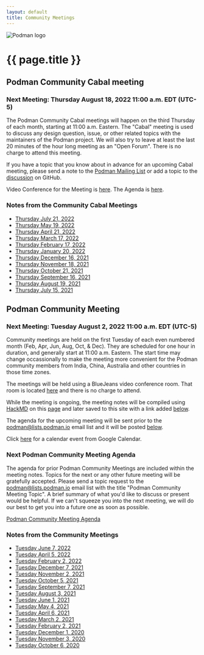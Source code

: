 ```yaml
---
layout: default
title: Community Meetings
---
```


![Podman logo](../../images/podman.svg)

# {{ page.title }}

## Podman Community Cabal meeting
### Next Meeting: Thursday August 18, 2022 11:00 a.m. EDT (UTC-5)

The Podman Community Cabal meetings will happen on the third Thursday of each month, starting at 11:00 a.m. Eastern.
The "Cabal" meeting is used to discuss any design question, issue, or other related topics with the maintainers of
the Podman project.  We will also try to leave at least the last 20 minutes of the hour long meeting as an "Open Forum".
There is no charge to attend this meeting.

If you have a topic that you know about in advance for an upcoming Cabal meeting, please send a note to the
[Podman Mailing List](https://podman.io/community/#mailing-list) or add a topic to the [discussion](https://github.com/containers/podman/discussions/10670) on GitHub.

Video Conference for the Meeting is [here](https://meet.google.com/ieq-pxhy-jbh).
The Agenda is [here](https://hackmd.io/gQCfskDuRLm7iOsWgH2yrg?both).

### Notes from the Community Cabal Meetings

 * [Thursday July 21, 2022](https://podman.io/community/meeting/notes/2022-07-21)
 * [Thursday May 19, 2022](https://podman.io/community/meeting/notes/2022-05-19)
 * [Thursday April 21, 2022](https://podman.io/community/meeting/notes/2022-04-21)
 * [Thursday March 17, 2022](https://podman.io/community/meeting/notes/2022-03-17)
 * [Thursday February 17, 2022](https://podman.io/community/meeting/notes/2022-02-17)
 * [Thursday January 20, 2022](https://podman.io/community/meeting/notes/2022-01-20)
 * [Thursday December 16, 2021](https://podman.io/community/meeting/notes/2021-12-16)
 * [Thursday November 18, 2021](https://podman.io/community/meeting/notes/2021-11-18)
 * [Thursday October 21, 2021](https://podman.io/community/meeting/notes/2021-10-21)
 * [Thursday September 16, 2021](https://podman.io/community/meeting/notes/2021-09-16)
 * [Thursday August 19, 2021](https://podman.io/community/meeting/notes/2021-08-19)
 * [Thursday July 15, 2021](https://podman.io/community/meeting/notes/2021-07-15)

## Podman Community Meeting
### Next Meeting: Tuesday August 2, 2022 11:00 a.m. EDT (UTC-5)

Community meetings are held on the first Tuesday of each even numbered month (Feb, Apr, Jun, Aug, Oct, & Dec).  They are scheduled for one hour in 
duration, and generally start at 11:00 a.m. Eastern.  The start time may change occassionally to make
the meeting more convenient for the Podman community members from India, China, Australia and other countries
in those time zones.

The meetings will be held using a BlueJeans video conference room.  That room is located [here](https://bluejeans.com/880216278/2568)
and there is no charge to attend.

While the meeting is ongoing, the meeting notes will be compiled using [HackMD](https://hackmd.io) on this [page](https://hackmd.io/fc1zraYdS0-klJ2KJcfC7w)
and later saved to this site with a link added [below](https://podman.io/community/meeting/#notes-from-the-community-meetings).

The agenda for the upcoming meeting will be sent prior to the [podman@lists.podman.io](mailto:podman@lists.podman.io) email list and it will 
be posted [below](https://podman.io/community/meeting/#next-podman-community-meeting-agenda).

Click [here](https://calendar.google.com/event?action=TEMPLATE&tmeid=NzM4aTkwY2syZ2F2dnIyN2M1dmh0NmQ0NmpfMjAyMTA4MDNUMTUwMDAwWiB0c3dlZW5leUByZWRoYXQuY29t&tmsrc=tsweeney%40redhat.com&scp=ALL) for a calendar event from Google Calendar.

### Next Podman Community Meeting Agenda

The agenda for prior Podman Community Meetings are included within the meeting notes.
Topics for the next or any other future meeting will be gratefully accepted.  Please send
a topic request to the [podman@lists.podman.io](mailto:podman@lists.podman.io) email list
with the title "Podman Community Meeting Topic".  A brief summary of what you'd like to
discuss or present would be helpful.  If we can't squeeze you into the next meeting,
we will do our best to get you into a future one as soon as possible.

 [Podman Community Meeting Agenda](https://podman.io/community/meeting/agenda)


### Notes from the Community Meetings

 * [Tuesday June 7, 2022](https://podman.io/community/meeting/notes/2022-06-07)
 * [Tuesday April 5, 2022](https://podman.io/community/meeting/notes/2022-04-05)
 * [Tuesday February 2, 2022](https://podman.io/community/meeting/notes/2022-02-01)
 * [Tuesday December 7, 2021](https://podman.io/community/meeting/notes/2021-12-07)
 * [Tuesday November 2, 2021](https://podman.io/community/meeting/notes/2021-11-02)
 * [Tuesday October 5, 2021](https://podman.io/community/meeting/notes/2021-10-05)
 * [Tuesday September 7, 2021](https://podman.io/community/meeting/notes/2021-09-07)
 * [Tuesday August 3, 2021](https://podman.io/community/meeting/notes/2021-08-03)
 * [Tuesday June 1, 2021](https://podman.io/community/meeting/notes/2021-06-01)
 * [Tuesday May 4, 2021](https://podman.io/community/meeting/notes/2021-05-04)
 * [Tuesday April 6, 2021](https://podman.io/community/meeting/notes/2021-04-06)
 * [Tuesday March 2, 2021](https://podman.io/community/meeting/notes/2021-03-02)
 * [Tuesday February 2, 2021](https://podman.io/community/meeting/notes/2021-02-02)
 * [Tuesday December 1, 2020](https://podman.io/community/meeting/notes/2020-12-01)
 * [Tuesday November 3, 2020](https://podman.io/community/meeting/notes/2020-11-03)
 * [Tuesday October 6, 2020](https://podman.io/community/meeting/notes/2020-10-06)

